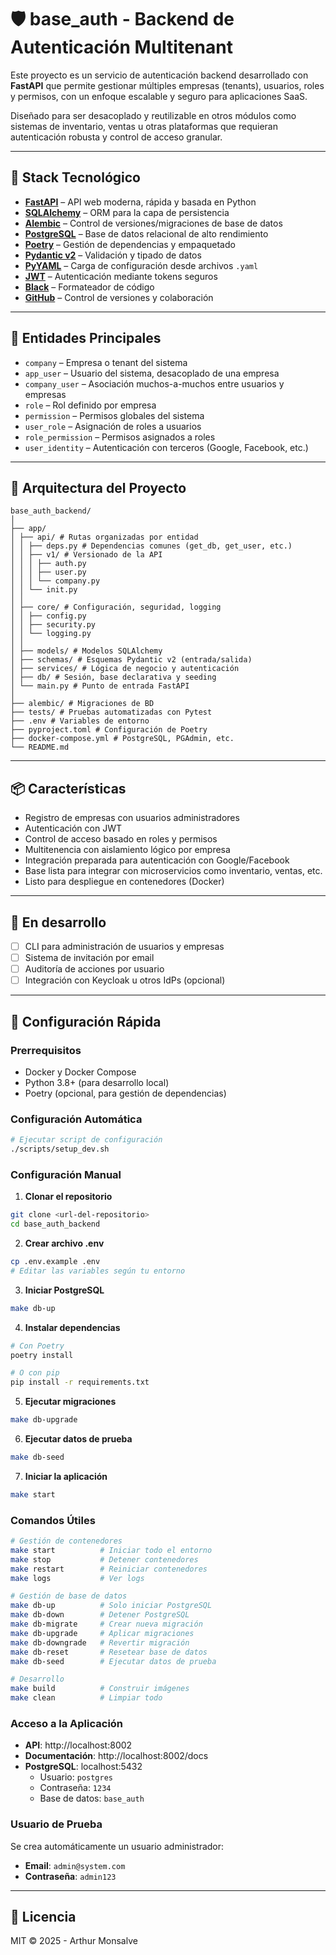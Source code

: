 # 🛡️ base_auth - Backend de Autenticación Multitenant

Este proyecto es un servicio de autenticación backend desarrollado con **FastAPI** que permite gestionar múltiples empresas (tenants), usuarios, roles y permisos, con un enfoque escalable y seguro para aplicaciones SaaS.

Diseñado para ser desacoplado y reutilizable en otros módulos como sistemas de inventario, ventas u otras plataformas que requieran autenticación robusta y control de acceso granular.

---

## 🚀 Stack Tecnológico

- **[FastAPI](https://fastapi.tiangolo.com/)** – API web moderna, rápida y basada en Python
- **[SQLAlchemy](https://www.sqlalchemy.org/)** – ORM para la capa de persistencia
- **[Alembic](https://alembic.sqlalchemy.org/)** – Control de versiones/migraciones de base de datos
- **[PostgreSQL](https://www.postgresql.org/)** – Base de datos relacional de alto rendimiento
- **[Poetry](https://python-poetry.org/)** – Gestión de dependencias y empaquetado
- **[Pydantic v2](https://docs.pydantic.dev/)** – Validación y tipado de datos
- **[PyYAML](https://pyyaml.org/)** – Carga de configuración desde archivos `.yaml`
- **[JWT](https://jwt.io/)** – Autenticación mediante tokens seguros
- **[Black](https://black.readthedocs.io/)** – Formateador de código
- **[GitHub](https://github.com/)** – Control de versiones y colaboración

---

## 🧱 Entidades Principales

- `company` – Empresa o tenant del sistema
- `app_user` – Usuario del sistema, desacoplado de una empresa
- `company_user` – Asociación muchos-a-muchos entre usuarios y empresas
- `role` – Rol definido por empresa
- `permission` – Permisos globales del sistema
- `user_role` – Asignación de roles a usuarios
- `role_permission` – Permisos asignados a roles
- `user_identity` – Autenticación con terceros (Google, Facebook, etc.)

---

## 🧩 Arquitectura del Proyecto
``` base_auth_backend
base_auth_backend/
│
├── app/
│ ├── api/ # Rutas organizadas por entidad
│ │ ├── deps.py # Dependencias comunes (get_db, get_user, etc.)
│ │ ├── v1/ # Versionado de la API
│ │ │ ├── auth.py
│ │ │ ├── user.py
│ │ │ └── company.py
│ │ └── init.py
│ │
│ ├── core/ # Configuración, seguridad, logging
│ │ ├── config.py
│ │ ├── security.py
│ │ └── logging.py
│ │
│ ├── models/ # Modelos SQLAlchemy
│ ├── schemas/ # Esquemas Pydantic v2 (entrada/salida)
│ ├── services/ # Lógica de negocio y autenticación
│ ├── db/ # Sesión, base declarativa y seeding
│ └── main.py # Punto de entrada FastAPI
│
├── alembic/ # Migraciones de BD
├── tests/ # Pruebas automatizadas con Pytest
├── .env # Variables de entorno
├── pyproject.toml # Configuración de Poetry
├── docker-compose.yml # PostgreSQL, PGAdmin, etc.
└── README.md

```




---

## 📦 Características

- Registro de empresas con usuarios administradores
- Autenticación con JWT
- Control de acceso basado en roles y permisos
- Multitenencia con aislamiento lógico por empresa
- Integración preparada para autenticación con Google/Facebook
- Base lista para integrar con microservicios como inventario, ventas, etc.
- Listo para despliegue en contenedores (Docker)

---

## 🔧 En desarrollo

- [ ] CLI para administración de usuarios y empresas
- [ ] Sistema de invitación por email
- [ ] Auditoría de acciones por usuario
- [ ] Integración con Keycloak u otros IdPs (opcional)

---

## 🚀 Configuración Rápida

### Prerrequisitos
- Docker y Docker Compose
- Python 3.8+ (para desarrollo local)
- Poetry (opcional, para gestión de dependencias)

### Configuración Automática
```bash
# Ejecutar script de configuración
./scripts/setup_dev.sh
```

### Configuración Manual

1. **Clonar el repositorio**
```bash
git clone <url-del-repositorio>
cd base_auth_backend
```

2. **Crear archivo .env**
```bash
cp .env.example .env
# Editar las variables según tu entorno
```

3. **Iniciar PostgreSQL**
```bash
make db-up
```

4. **Instalar dependencias**
```bash
# Con Poetry
poetry install

# O con pip
pip install -r requirements.txt
```

5. **Ejecutar migraciones**
```bash
make db-upgrade
```

6. **Ejecutar datos de prueba**
```bash
make db-seed
```

7. **Iniciar la aplicación**
```bash
make start
```

### Comandos Útiles

```bash
# Gestión de contenedores
make start          # Iniciar todo el entorno
make stop           # Detener contenedores
make restart        # Reiniciar contenedores
make logs           # Ver logs

# Gestión de base de datos
make db-up          # Solo iniciar PostgreSQL
make db-down        # Detener PostgreSQL
make db-migrate     # Crear nueva migración
make db-upgrade     # Aplicar migraciones
make db-downgrade   # Revertir migración
make db-reset       # Resetear base de datos
make db-seed        # Ejecutar datos de prueba

# Desarrollo
make build          # Construir imágenes
make clean          # Limpiar todo
```

### Acceso a la Aplicación

- **API**: http://localhost:8002
- **Documentación**: http://localhost:8002/docs
- **PostgreSQL**: localhost:5432
  - Usuario: `postgres`
  - Contraseña: `1234`
  - Base de datos: `base_auth`

### Usuario de Prueba

Se crea automáticamente un usuario administrador:
- **Email**: `admin@system.com`
- **Contraseña**: `admin123`

---

## 📄 Licencia

MIT © 2025 - Arthur Monsalve
